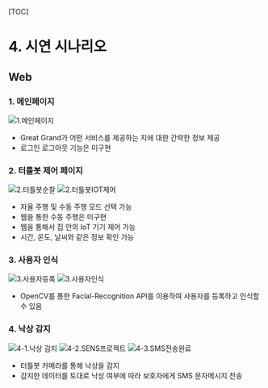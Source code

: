 [TOC]

# 4. 시연 시나리오

## Web

### 1. 메인페이지

![1.메인페이지](./4.시연시나리오.assets/1.메인페이지.png)

- Great Grand가 어떤 서비스를 제공하는 지에 대한 간략한 정보 제공
- 로그인 로그아웃 기능은 미구현



### 2. 터틀봇 제어 페이지

![2.터틀봇순찰](./4.시연시나리오.assets/2-1.순찰시뮬레이션.gif)
![2.터틀봇IOT제어](./4.시연시나리오.assets/2-2.IOT제어.gif)

- 자율 주행 및 수동 주행 모드 선택 가능
- 웹을 통한 수동 주행은 미구현
- 웹을 통해서 집 안의 IoT 기기 제어 가능
- 시간, 온도, 날씨와 같은 정보 확인 가능



### 3. 사용자 인식

![3.사용자등록](./4.시연시나리오.assets/3-2.사용자등록.gif)
![3.사용자인식](./4.시연시나리오.assets/3-1.사용자인식.gif)

- OpenCV를 통한 Facial-Recognition API를 이용하여 사용자를 등록하고 인식할 수 있음



### 4. 낙상 감지

![4-1.낙상 감지](./4.시연시나리오.assets/4-1.낙상감지.gif)
![4-2.SENS프로젝트](./4.시연시나리오.assets/4-2.문자발송내역.png)
![4-3.SMS전송완료](./4.시연시나리오.assets/4-3.SMS전송완료.jpg)

- 터틀봇 카메라를 통해 낙상을 감지
- 감지한 데이터를 토대로 낙상 여부에 따라 보호자에게 SMS 문자메시지 전송
